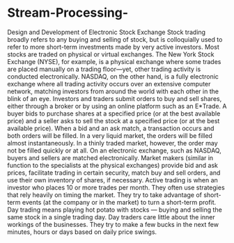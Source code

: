 # Stream-Processing-

Design and Development of Electronic Stock Exchange
Stock trading broadly refers to any buying and selling of stock, but is colloquially used to refer to
more short-term investments made by very active investors. Most stocks are traded on physical or
virtual exchanges. The New York Stock Exchange (NYSE), for example, is a physical exchange
where some trades are placed manually on a trading floor—yet, other trading activity is conducted
electronically. NASDAQ, on the other hand, is a fully electronic exchange where all trading
activity occurs over an extensive computer network, matching investors from around the world
with each other in the blink of an eye. Investors and traders submit orders to buy and sell shares,
either through a broker or by using an online platform such as an E*Trade.
A buyer bids to purchase shares at a specified price (or at the best available price) and a seller asks
to sell the stock at a specified price (or at the best available price). When a bid and an ask match,
a transaction occurs and both orders will be filled. In a very liquid market, the orders will be filled
almost instantaneously. In a thinly traded market, however, the order may not be filled quickly or
at all. On an electronic exchange, such as NASDAQ, buyers and sellers are matched electronically.
Market makers (similar in function to the specialists at the physical exchanges) provide bid and
ask prices, facilitate trading in certain security, match buy and sell orders, and use their own
inventory of shares, if necessary.
Active trading is when an investor who places 10 or more trades per month. They often use
strategies that rely heavily on timing the market. They try to take advantage of short-term events
(at the company or in the market) to turn a short-term profit. Day trading means playing hot potato
with stocks — buying and selling the same stock in a single trading day. Day traders care little
about the inner workings of the businesses. They try to make a few bucks in the next few minutes,
hours or days based on daily price swings.
